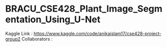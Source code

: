 # BRACU_CSE428_Plant_Image_Segmentation_Using_U-Net
Kaggle Link : https://www.kaggle.com/code/anikaislam17/cse428-project-group2
Collaborators : 
